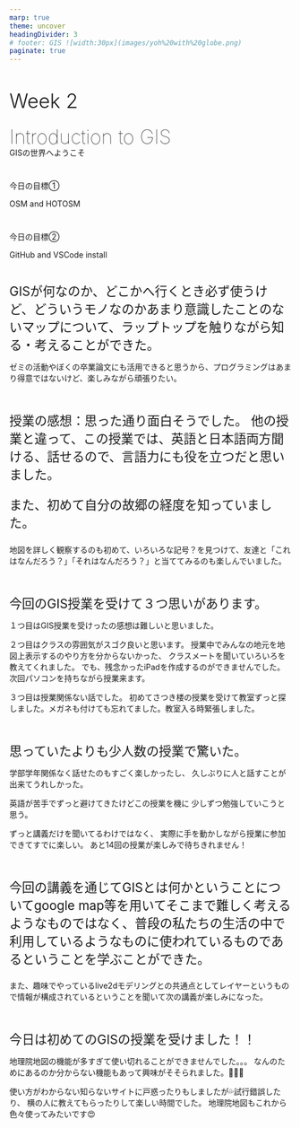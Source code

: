 ```yaml
---
marp: true
theme: uncover
headingDivider: 3
# footer: GIS ![width:30px](images/yoh%20with%20globe.png)
paginate: true
---
```


<style>
    small {font-size:0.8em}
    medium {font-size:1.6em}
    large {font-size:3.5em}
    xlarge {font-size:4em}
    gray {padding:20px;background-color:whitesmoke;font-weight:1200;line-height:2.5}
    red {color:red;font-weight:500;}
    plum {padding:10px;background-color:plum;line-height:3;font-weight:300; font-size:1.5em}
    t1 { font-size:4em;font-weight:100;line-height:1}
    xl { font-size:2.5em;font-weight:100;line-height:1}
    h2 { font-size:2.5em;font-weight:300;line-height:1}
    xls { font-size:1.5em;font-weight:100;line-height:1}
    h1,h2,h3,h4,h5{}
    section {font-size:2em;font-weight:300;}
    left {text-align:left;}
    latex {font-size:2em;color:#444;line-height:1;font-weight:lighter}
    
    hr {background-color:gray;width:80%;margin-top:40px;margin-bottom:40px;}
    
    .small {font-size:0.6em}
    .large {font-size:2em}
    .gray {padding:20px;background-color:whitesmoke;}
    .plum {padding:15px;background-color:plum;}
    </style>

## Week 2

<xl>
Introduction to GIS 
</xl>

<br>
GISの世界へようこそ

#

今日の目標①

OSM and HOTOSM

#

今日の目標②

GitHub and VSCode install

#

<medium>GISが何なのか、どこかへ行くとき必ず使うけど、どういうモノなのかあまり意識したことのないマップについて、ラップトップを触りながら知る・考えることができた。

ゼミの活動やぼくの卒業論文にも活用できると思うから、プログラミングはあまり得意ではないけど、楽しみながら頑張りたい。


##

<medium>
授業の感想：思った通り面白そうでした。
他の授業と違って、この授業では、英語と日本語両方聞ける、話せるので、言語力にも役を立つだと思いました。

また、初めて自分の故郷の経度を知っていました。

</medium>

地図を詳しく観察するのも初めて、いろいろな記号？を見つけて、友達と「これはなんだろう？」「それはなんだろう？」と当ててみるのも楽しんでいました。

##
<medium>
今回のGIS授業を受けて３つ思いがあります。

</medium>

１つ目はGIS授業を受けったの感想は難しいと思いました。

２つ目はクラスの雰囲気がスゴク良いと思います。
授業中でみんなの地元を地図上表示するのやり方を分からないかった、
クラスメートを聞いていろいろを教えてくれました。
でも、残念かったiPadを作成するのができませんでした。
次回パソコンを持ちながら授業来ます。

３つ目は授業関係ない話でした。
初めてさつき楼の授業を受けて教室ずっと探しました。メガネも付けても忘れてました。教室入る時緊張しました。

##

<medium>
思っていたよりも少人数の授業で驚いた。
</medium>

学部学年関係なく話せたのもすごく楽しかったし、
久しぶりに人と話すことが出来てうれしかった。

英語が苦手でずっと避けてきたけどこの授業を機に
少しずつ勉強していこうと思う。

ずっと講義だけを聞いてるわけではなく、
実際に手を動かしながら授業に参加できてすでに楽しい。
あと14回の授業が楽しみで待ちきれません！

##

<medium>

今回の講義を通じてGISとは何かということについてgoogle map等を用いてそこまで難しく考えるようなものではなく、普段の私たちの生活の中で利用しているようなものに使われているものであるということを学ぶことができた。

</medium>


また、趣味でやっているlive2dモデリングとの共通点としてレイヤーというもので情報が構成されているということを聞いて次の講義が楽しみになった。

##
<medium>
今日は初めてのGISの授業を受けました！！
</medium>

地理院地図の機能が多すぎて使い切れることができませんでした。。。
なんのためにあるのか分からない機能もあって興味がそそられました。🤔🤔🤔

使い方がわからない知らないサイトに戸惑ったりもしましたが💦試行錯誤したり、
横の人に教えてもらったりして楽しい時間でした。
地理院地図もこれから色々使ってみたいです😍


